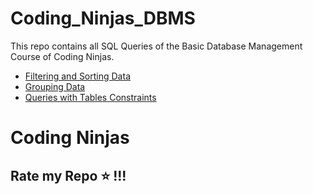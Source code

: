 # Coding_Ninjas_DBMS
This repo contains all SQL Queries of the Basic Database Management Course of Coding Ninjas.

- [Filtering and Sorting Data](./filteringandsortingdata)
- [Grouping Data](./groupingdata)
- [Queries with Tables Constraints](./querieswithtablesconstraints/)

# Coding Ninjas
## Rate my Repo ⭐ !!!
